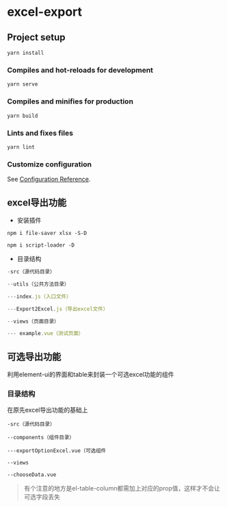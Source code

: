 # excel-export

## Project setup
```
yarn install
```

### Compiles and hot-reloads for development
```
yarn serve
```

### Compiles and minifies for production
```
yarn build
```

### Lints and fixes files
```
yarn lint
```

### Customize configuration
See [Configuration Reference](https://cli.vuejs.org/config/).


## excel导出功能

- 安装插件

```shell
npm i file-saver xlsx -S-D

npm i script-loader -D
```

- 目录结构

```js
-src（源代码目录）

--utils（公共方法目录）

---index.js（入口文件）

---Export2Excel.js（导出excel文件）

--views（页面目录）

--- example.vue（测试页面）
```

## 可选导出功能

利用element-ui的界面和table来封装一个可选excel功能的组件

### 目录结构

在原先excel导出功能的基础上

```
-src（源代码目录）

--components（组件目录）

---exportOptionExcel.vue（可选组件

--views

--chooseData.vue
```

> 有个注意的地方是el-table-column都需加上对应的prop值，这样才不会让可选字段丢失


